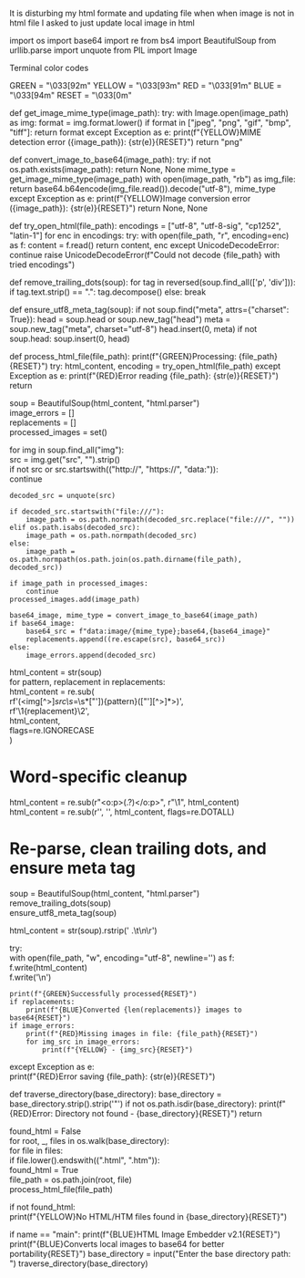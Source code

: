 It is disturbing my html formate and updating file when when image is not in html file I asked to just update local image in html

import os
import base64
import re
from bs4 import BeautifulSoup
from urllib.parse import unquote
from PIL import Image

Terminal color codes

GREEN = "\033[92m"
YELLOW = "\033[93m"
RED = "\033[91m"
BLUE = "\033[94m"
RESET = "\033[0m"

def get_image_mime_type(image_path):
try:
with Image.open(image_path) as img:
format = img.format.lower()
if format in ["jpeg", "png", "gif", "bmp", "tiff"]:
return format
except Exception as e:
print(f"{YELLOW}MIME detection error ({image_path}): {str(e)}{RESET}")
return "png"

def convert_image_to_base64(image_path):
try:
if not os.path.exists(image_path):
return None, None
mime_type = get_image_mime_type(image_path)
with open(image_path, "rb") as img_file:
return base64.b64encode(img_file.read()).decode("utf-8"), mime_type
except Exception as e:
print(f"{YELLOW}Image conversion error ({image_path}): {str(e)}{RESET}")
return None, None

def try_open_html(file_path):
encodings = ["utf-8", "utf-8-sig", "cp1252", "latin-1"]
for enc in encodings:
try:
with open(file_path, "r", encoding=enc) as f:
content = f.read()
return content, enc
except UnicodeDecodeError:
continue
raise UnicodeDecodeError(f"Could not decode {file_path} with tried encodings")

def remove_trailing_dots(soup):
for tag in reversed(soup.find_all(['p', 'div'])):
if tag.text.strip() == ".":
tag.decompose()
else:
break

def ensure_utf8_meta_tag(soup):
if not soup.find("meta", attrs={"charset": True}):
head = soup.head or soup.new_tag("head")
meta = soup.new_tag("meta", charset="utf-8")
head.insert(0, meta)
if not soup.head:
soup.insert(0, head)

def process_html_file(file_path):
print(f"{GREEN}Processing: {file_path}{RESET}")
try:
html_content, encoding = try_open_html(file_path)
except Exception as e:
print(f"{RED}Error reading {file_path}: {str(e)}{RESET}")
return

soup = BeautifulSoup(html_content, "html.parser")  
image_errors = []  
replacements = []  
processed_images = set()  

for img in soup.find_all("img"):  
    src = img.get("src", "").strip()  
    if not src or src.startswith(("http://", "https://", "data:")):  
        continue  

    decoded_src = unquote(src)  

    if decoded_src.startswith("file:///"):  
        image_path = os.path.normpath(decoded_src.replace("file:///", ""))  
    elif os.path.isabs(decoded_src):  
        image_path = os.path.normpath(decoded_src)  
    else:  
        image_path = os.path.normpath(os.path.join(os.path.dirname(file_path), decoded_src))  

    if image_path in processed_images:  
        continue  
    processed_images.add(image_path)  

    base64_image, mime_type = convert_image_to_base64(image_path)  
    if base64_image:  
        base64_src = f"data:image/{mime_type};base64,{base64_image}"  
        replacements.append((re.escape(src), base64_src))  
    else:  
        image_errors.append(decoded_src)  

html_content = str(soup)  
for pattern, replacement in replacements:  
    html_content = re.sub(  
        rf'(<img[^>]*src\s*=\s*["\']){pattern}(["\'][^>]*>)',  
        rf'\1{replacement}\2',  
        html_content,  
        flags=re.IGNORECASE  
    )  

# Word-specific cleanup  
html_content = re.sub(r"<o:p>(\.?)</o:p>", r"\1", html_content)  
html_content = re.sub(r'<!--(if.*?>|<!endif)-->', '', html_content, flags=re.DOTALL)  

# Re-parse, clean trailing dots, and ensure meta tag  
soup = BeautifulSoup(html_content, "html.parser")  
remove_trailing_dots(soup)  
ensure_utf8_meta_tag(soup)  

html_content = str(soup).rstrip(' .\t\n\r')  

try:  
    with open(file_path, "w", encoding="utf-8", newline='') as f:  
        f.write(html_content)  
        f.write('\n')  
      
    print(f"{GREEN}Successfully processed{RESET}")  
    if replacements:  
        print(f"{BLUE}Converted {len(replacements)} images to base64{RESET}")  
    if image_errors:  
        print(f"{RED}Missing images in file: {file_path}{RESET}")  
        for img_src in image_errors:  
            print(f"{YELLOW} - {img_src}{RESET}")  
except Exception as e:  
    print(f"{RED}Error saving {file_path}: {str(e)}{RESET}")

def traverse_directory(base_directory):
base_directory = base_directory.strip().strip('"')
if not os.path.isdir(base_directory):
print(f"{RED}Error: Directory not found - {base_directory}{RESET}")
return

found_html = False  
for root, _, files in os.walk(base_directory):  
    for file in files:  
        if file.lower().endswith((".html", ".htm")):  
            found_html = True  
            file_path = os.path.join(root, file)  
            process_html_file(file_path)  

if not found_html:  
    print(f"{YELLOW}No HTML/HTM files found in {base_directory}{RESET}")

if name == "main":
print(f"{BLUE}HTML Image Embedder v2.1{RESET}")
print(f"{BLUE}Converts local images to base64 for better portability{RESET}")
base_directory = input("Enter the base directory path: ")
traverse_directory(base_directory)

